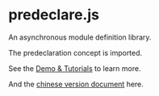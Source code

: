predeclare.js
===========
An asynchronous module definition library.

The predeclaration concept is imported.


See the <a href="https://cdn.rawgit.com/YanagiEiichi/predeclare.js/master/demo/index.html">Demo & Tutorials</a> to learn more.

And the <a href="https://cdn.rawgit.com/YanagiEiichi/predeclare.js/master/doc/zh-cn.html">chinese version document</a> here.
